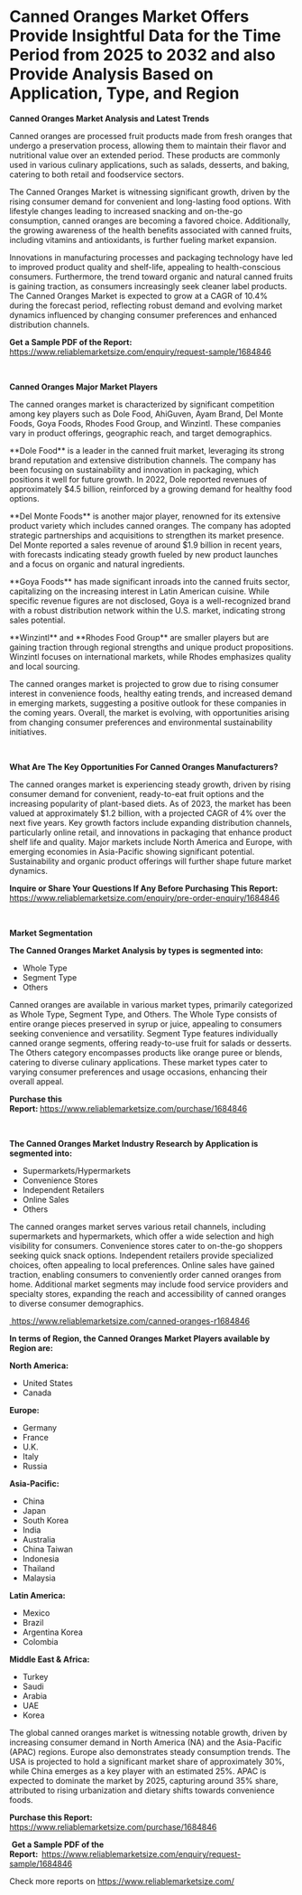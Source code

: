 <p><h1>Canned Oranges Market Offers Provide Insightful Data for the Time Period from 2025 to 2032 and also Provide Analysis Based on Application, Type, and Region</h1></p><p><strong>Canned Oranges Market Analysis and Latest Trends</strong></p>
<p><p>Canned oranges are processed fruit products made from fresh oranges that undergo a preservation process, allowing them to maintain their flavor and nutritional value over an extended period. These products are commonly used in various culinary applications, such as salads, desserts, and baking, catering to both retail and foodservice sectors.</p><p>The Canned Oranges Market is witnessing significant growth, driven by the rising consumer demand for convenient and long-lasting food options. With lifestyle changes leading to increased snacking and on-the-go consumption, canned oranges are becoming a favored choice. Additionally, the growing awareness of the health benefits associated with canned fruits, including vitamins and antioxidants, is further fueling market expansion.</p><p>Innovations in manufacturing processes and packaging technology have led to improved product quality and shelf-life, appealing to health-conscious consumers. Furthermore, the trend toward organic and natural canned fruits is gaining traction, as consumers increasingly seek cleaner label products. The Canned Oranges Market is expected to grow at a CAGR of 10.4% during the forecast period, reflecting robust demand and evolving market dynamics influenced by changing consumer preferences and enhanced distribution channels.</p></p>
<p><strong>Get a Sample PDF of the Report:&nbsp;</strong> <a href="https://www.reliablemarketsize.com/enquiry/request-sample/1684846?utm_campaign=3122&utm_medium=2&utm_source=Github&utm_content=ia&utm_term=07042025&utm_id=canned-oranges">https://www.reliablemarketsize.com/enquiry/request-sample/1684846</a></p>
<p>&nbsp;</p>
<p><strong>Canned Oranges Major Market Players</strong></p>
<p><p>The canned oranges market is characterized by significant competition among key players such as Dole Food, AhiGuven, Ayam Brand, Del Monte Foods, Goya Foods, Rhodes Food Group, and Winzintl. These companies vary in product offerings, geographic reach, and target demographics.</p><p>**Dole Food** is a leader in the canned fruit market, leveraging its strong brand reputation and extensive distribution channels. The company has been focusing on sustainability and innovation in packaging, which positions it well for future growth. In 2022, Dole reported revenues of approximately $4.5 billion, reinforced by a growing demand for healthy food options.</p><p>**Del Monte Foods** is another major player, renowned for its extensive product variety which includes canned oranges. The company has adopted strategic partnerships and acquisitions to strengthen its market presence. Del Monte reported a sales revenue of around $1.9 billion in recent years, with forecasts indicating steady growth fueled by new product launches and a focus on organic and natural ingredients.</p><p>**Goya Foods** has made significant inroads into the canned fruits sector, capitalizing on the increasing interest in Latin American cuisine. While specific revenue figures are not disclosed, Goya is a well-recognized brand with a robust distribution network within the U.S. market, indicating strong sales potential.</p><p>**Winzintl** and **Rhodes Food Group** are smaller players but are gaining traction through regional strengths and unique product propositions. Winzintl focuses on international markets, while Rhodes emphasizes quality and local sourcing. </p><p>The canned oranges market is projected to grow due to rising consumer interest in convenience foods, healthy eating trends, and increased demand in emerging markets, suggesting a positive outlook for these companies in the coming years. Overall, the market is evolving, with opportunities arising from changing consumer preferences and environmental sustainability initiatives.</p></p>
<p>&nbsp;</p>
<p><strong>What Are The Key Opportunities For Canned Oranges Manufacturers?</strong></p>
<p><p>The canned oranges market is experiencing steady growth, driven by rising consumer demand for convenient, ready-to-eat fruit options and the increasing popularity of plant-based diets. As of 2023, the market has been valued at approximately $1.2 billion, with a projected CAGR of 4% over the next five years. Key growth factors include expanding distribution channels, particularly online retail, and innovations in packaging that enhance product shelf life and quality. Major markets include North America and Europe, with emerging economies in Asia-Pacific showing significant potential. Sustainability and organic product offerings will further shape future market dynamics.</p></p>
<p><strong>Inquire or Share Your Questions If Any Before Purchasing This Report:</strong> <a href="https://www.reliablemarketsize.com/enquiry/pre-order-enquiry/1684846?utm_campaign=3122&utm_medium=2&utm_source=Github&utm_content=ia&utm_term=07042025&utm_id=canned-oranges">https://www.reliablemarketsize.com/enquiry/pre-order-enquiry/1684846</a></p>
<p>&nbsp;</p>
<p><strong>Market Segmentation</strong></p>
<p><strong>The Canned Oranges Market Analysis by types is segmented into:</strong></p>
<p><ul><li>Whole Type</li><li>Segment Type</li><li>Others</li></ul></p>
<p><p>Canned oranges are available in various market types, primarily categorized as Whole Type, Segment Type, and Others. The Whole Type consists of entire orange pieces preserved in syrup or juice, appealing to consumers seeking convenience and versatility. Segment Type features individually canned orange segments, offering ready-to-use fruit for salads or desserts. The Others category encompasses products like orange puree or blends, catering to diverse culinary applications. These market types cater to varying consumer preferences and usage occasions, enhancing their overall appeal.</p></p>
<p><strong>Purchase this Report:&nbsp;</strong><a href="https://www.reliablemarketsize.com/purchase/1684846?utm_campaign=3122&utm_medium=2&utm_source=Github&utm_content=ia&utm_term=07042025&utm_id=canned-oranges">https://www.reliablemarketsize.com/purchase/1684846</a></p>
<p>&nbsp;</p>
<p><strong>The Canned Oranges Market Industry Research by Application is segmented into:</strong></p>
<p><ul><li>Supermarkets/Hypermarkets</li><li>Convenience Stores</li><li>Independent Retailers</li><li>Online Sales</li><li>Others</li></ul></p>
<p><p>The canned oranges market serves various retail channels, including supermarkets and hypermarkets, which offer a wide selection and high visibility for consumers. Convenience stores cater to on-the-go shoppers seeking quick snack options. Independent retailers provide specialized choices, often appealing to local preferences. Online sales have gained traction, enabling consumers to conveniently order canned oranges from home. Additional market segments may include food service providers and specialty stores, expanding the reach and accessibility of canned oranges to diverse consumer demographics.</p></p>
<p><a href="https://www.reliablemarketsize.com/canned-oranges-r1684846?utm_campaign=3122&utm_medium=2&utm_source=Github&utm_content=ia&utm_term=07042025&utm_id=canned-oranges">&nbsp;https://www.reliablemarketsize.com/canned-oranges-r1684846</a></p>
<p><strong>In terms of Region, the Canned Oranges Market Players available by Region are:</strong></p>
<p>
    <p> <strong> North America: </strong>
        <ul>
            <li>United States</li>
            <li>Canada</li>
        </ul>
        </p> 
    <p> <strong> Europe: </strong>
        <ul>
            <li>Germany</li>
            <li>France</li>
            <li>U.K.</li>
            <li>Italy</li>
            <li>Russia</li>
        </ul>
        </p> 
    <p> <strong> Asia-Pacific: </strong>
        <ul>
            <li>China</li>
            <li>Japan</li>
            <li>South Korea</li>
            <li>India</li>
            <li>Australia</li>
            <li>China Taiwan</li>
            <li>Indonesia</li>
            <li>Thailand</li>
            <li>Malaysia</li>
        </ul>
        </p> 
    <p> <strong> Latin America: </strong>
        <ul>
            <li>Mexico</li>
            <li>Brazil</li>
            <li>Argentina Korea</li>
            <li>Colombia</li>
        </ul>
        </p> 
    <p> <strong> Middle East & Africa: </strong>
        <ul>
            <li>Turkey</li>
            <li>Saudi</li>
            <li>Arabia</li>
            <li>UAE</li>
            <li>Korea</li>
        </ul>
    </p>
    </p>
<p><p>The global canned oranges market is witnessing notable growth, driven by increasing consumer demand in North America (NA) and the Asia-Pacific (APAC) regions. Europe also demonstrates steady consumption trends. The USA is projected to hold a significant market share of approximately 30%, while China emerges as a key player with an estimated 25%. APAC is expected to dominate the market by 2025, capturing around 35% share, attributed to rising urbanization and dietary shifts towards convenience foods.</p></p>
<p><strong>Purchase this Report: </strong><a href="https://www.reliablemarketsize.com/purchase/1684846?utm_campaign=3122&utm_medium=2&utm_source=Github&utm_content=ia&utm_term=07042025&utm_id=canned-oranges">https://www.reliablemarketsize.com/purchase/1684846</a></p>
<p>&nbsp;<strong>Get a Sample PDF of the Report:&nbsp;&nbsp;</strong><a href="https://www.reliablemarketsize.com/enquiry/request-sample/1684846?utm_campaign=3122&utm_medium=2&utm_source=Github&utm_content=ia&utm_term=07042025&utm_id=canned-oranges">https://www.reliablemarketsize.com/enquiry/request-sample/1684846</a></p>
<p><strong></strong></p>
<p>Check more reports on <a href="https://www.reliablemarketsize.com/?utm_campaign=3122&utm_medium=2&utm_source=Github&utm_content=ia&utm_term=07042025&utm_id=canned-oranges">https://www.reliablemarketsize.com/</a></p>